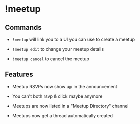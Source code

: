 # !meetup

## Commands

- `!meetup` will link you to a UI you can use to create a meetup

- `!meetup edit` to change your meetup details

- `!meetup cancel` to cancel the meetup

## Features

- Meetup RSVPs now show up in the announcement

- You can't both rsvp & click maybe anymore

- Meetups are now listed in a "Meetup Directory" channel

- Meetups now get a thread automatically created